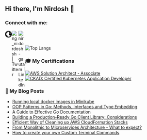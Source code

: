 ## Hi there, I'm Nirdosh 👋

### Connect with me:

[<img align="left" alt="Nirdosh | Blogs" width="22px" src="https://raw.githubusercontent.com/iconic/open-iconic/master/svg/globe.svg" />][blog]
[<img align="left" alt="ng_nirdosh | Twitter" width="22px" src="https://cdn.jsdelivr.net/npm/simple-icons@v3/icons/twitter.svg" />][twitter]
[<img align="left" alt="nirdosh-gautam | LinkedIn" width="22px" src="https://cdn.jsdelivr.net/npm/simple-icons@v3/icons/linkedin.svg" />][linkedin]

<br />
<br />

![Top Langs](https://github-readme-stats.vercel.app/api/top-langs/?username=nirdosh17&langs_count=7&hide=css,html,coffeescript&layout=compact)

### 🎓 My Certifications
<a target='_blank' href='https://www.credly.com/badges/f95d494c-6b83-4a86-8d74-72dcb9058452/public_url'><img src='https://github-production-user-asset-6210df.s3.amazonaws.com/5920689/267026825-85a9e9de-2d30-4bb5-a10c-2dc6ef27b366.png' alt="AWS Solution Architect - Associate"></a>
<a target='_blank' href='https://www.credly.com/badges/f8aaaf78-18c4-49b9-afaf-807357e17f10/public_url'><img src='https://github.com/nirdosh17/learn/assets/5920689/6021d338-c0c1-4c15-877f-466e60117b8a' alt="CKAD: Certified Kubernetes Application Developer"></a>


### 📕 My Blog Posts
<!-- BLOG-POST-LIST:START -->
- [Running local docker images in Minikube](https://nirdoshgautam.dev/running-local-docker-images-in-minikube)
- [OOP Patterns in Go: Methods, Interfaces and Type Embedding](https://nirdoshgautam.dev/oop-patterns-in-go-methods-interfaces-and-type-embedding)
- [A Guide to Effective Go Documentation](https://nirdoshgautam.dev/effective-go-documentation)
- [Building a Production-Ready Go Client Library: Considerations](https://nirdoshgautam.dev/building-go-sdk)
- [Efficient Way of Cleaning up AWS CloudFormation Stacks](https://nirdoshgautam.dev/cleanup-aws-cloudformation-stacks)
- [From Monolithic to Microservices Architecture - What to expect?](https://nirdoshgautam.dev/from-monolithic-to-microservices-architecture-the-mindset-change-bf065fdfe701)
- [How to create your own Custom Terminal Commands](https://nirdoshgautam.dev/how-to-create-your-own-custom-terminal-commands-c5008782a78e)
<!-- BLOG-POST-LIST:END -->

<br />
<br />

[blog]: https://nirdoshgautam.hashnode.dev
[twitter]: https://twitter.com/ng_nirdosh
[linkedin]: https://www.linkedin.com/in/nirdosh-gautam
